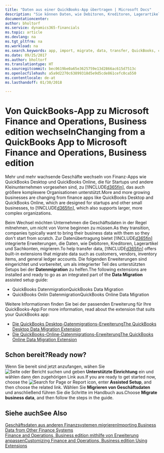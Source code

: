 ```yaml
---
title: "Daten aus einer QuickBooks-App übertragen | Microsoft Docs"
description: "Sie können Daten, wie Debitoren, Kreditoren, Lagerartikel und Sachkonten aus QuickBooks-Apps auf Finance and Operations, Business edition migrieren."
documentationcenter: 
author: bholtorf
ms.service: dynamics365-financials
ms.topic: article
ms.devlang: na
ms.tgt_pltfrm: na
ms.workload: na
ms.search.keywords: app, import, migrate, data, transfer, QuickBooks, customize
ms.date: 09/25/2017
ms.author: bholtorf
ms.translationtype: HT
ms.sourcegitcommit: bec0619be0a65e3625759e13d2866ac615d7513c
ms.openlocfilehash: a5a9d2270c63899318d5e9d5cde861cefc0ca550
ms.contentlocale: de-at
ms.lasthandoff: 01/30/2018

---
```



# <a name="changing-from-a-quickbooks-app-to-microsoft-finance-and-operations-business-edition"></a><span data-ttu-id="c7012-103">Von QuickBooks-App zu Microsoft Finance and Operations, Business edition wechseln</span><span class="sxs-lookup"><span data-stu-id="c7012-103">Changing from a QuickBooks App to Microsoft Finance and Operations, Business edition</span></span>
<span data-ttu-id="c7012-104">Mehr und mehr wachsende Geschäfte wechseln von Finanz-Apps wie QuickBooks Desktop und QuickBooks Online, die für Startups und andere Kleinunternehmen vorgesehen sind, zu [!INCLUDE[d365fin](includes/d365fin_md.md)], das auch größere komplexere Organisationen unterstützt.</span><span class="sxs-lookup"><span data-stu-id="c7012-104">More and more growing businesses are changing from finance apps like QuickBooks Desktop and QuickBooks Online, which are designed for startups and other small businesses, to [!INCLUDE[d365fin](includes/d365fin_md.md)], which also supports larger, more complex organizations.</span></span> 

<span data-ttu-id="c7012-105">Beim Wechsel möchten Unternehmen die Geschäftsdaten in der Regel mitnehmen, um nicht von Vorne beginnen zu müssen.</span><span class="sxs-lookup"><span data-stu-id="c7012-105">As they transition, companies typically want to bring their business data with them so they don't start from scratch.</span></span> <span data-ttu-id="c7012-106">Zur Datenübertragung bietet [!INCLUDE[d365fin](includes/d365fin_md.md)] integrierte Erweiterungen, die Daten, wie Debitoren, Kreditoren, Lagerartikel und Sachkonten, migrieren.</span><span class="sxs-lookup"><span data-stu-id="c7012-106">To help transfer data, [!INCLUDE[d365fin](includes/d365fin_md.md)] offers built-in extensions that migrate data such as customers, vendors, inventory items, and general ledger accounts.</span></span> <span data-ttu-id="c7012-107">Die folgenden Erweiterungen sind eingerichtet und vorbereitet, um als integrierter Teil des unterstützten Setups bei der **Datenmigration** zu helfen.</span><span class="sxs-lookup"><span data-stu-id="c7012-107">The following extensions are installed and ready to go as an integrated part of the **Data Migration** assisted setup guide:</span></span>

* <span data-ttu-id="c7012-108">QuickBooks Datenmigration</span><span class="sxs-lookup"><span data-stu-id="c7012-108">QuickBooks Data Migration</span></span> 
* <span data-ttu-id="c7012-109">QuickBooks Onlin Datenmigration</span><span class="sxs-lookup"><span data-stu-id="c7012-109">QuickBooks Online Data Migration</span></span>

<span data-ttu-id="c7012-110">Weitere Informationen finden Sie bei der passenden Erweiterung für Ihre QuickBooks-App:</span><span class="sxs-lookup"><span data-stu-id="c7012-110">For more information, read about the extension that suits your QuickBooks app:</span></span>   

* [<span data-ttu-id="c7012-111">Die QuickBooks Desktop-Datenmigrations-Erweiterung</span><span class="sxs-lookup"><span data-stu-id="c7012-111">The QuickBooks Desktop Data Migration Extension</span></span>](ui-extensions-quickbooks-data-migration.md)
* [<span data-ttu-id="c7012-112">Die QuickBooks-Online-Datenmigrations-Erweiterung</span><span class="sxs-lookup"><span data-stu-id="c7012-112">The QuickBooks Online Data Migration Extension</span></span>](ui-extensions-quickbooks-online-data-migration.md)

## <a name="ready-now"></a><span data-ttu-id="c7012-113">Schon bereit?</span><span class="sxs-lookup"><span data-stu-id="c7012-113">Ready now?</span></span>
<span data-ttu-id="c7012-114">Wenn Sie bereit sind jetzt anzufangen, wähen Sie ![Seite oder Bericht suchen](media/ui-search/search_small.png "Seiten- oder Berichtssymbol suchen") und geben **Unterstützte Einrichtung** ein und wählen dann den zugehörigen Link aus.</span><span class="sxs-lookup"><span data-stu-id="c7012-114">If you are ready to get started now, choose the ![Search for Page or Report](media/ui-search/search_small.png "Search for Page or Report icon") icon, enter **Assisted Setup**, and then choose the related link.</span></span> <span data-ttu-id="c7012-115">Wählen Sie **Migrieren von Geschäftsdaten** und anschließend führen Sie die Schritte im Handbuch aus.</span><span class="sxs-lookup"><span data-stu-id="c7012-115">Choose **Migrate business data**, and then follow the steps in the guide.</span></span>

## <a name="see-also"></a><span data-ttu-id="c7012-116">Siehe auch</span><span class="sxs-lookup"><span data-stu-id="c7012-116">See Also</span></span>
[<span data-ttu-id="c7012-117">Geschäftsdaten aus anderen Finanzsystemen migrieren</span><span class="sxs-lookup"><span data-stu-id="c7012-117">Importing Business Data from Other Finance Systems</span></span>](upload-data.md)  
[<span data-ttu-id="c7012-118">Finance and Operations, Business edition  mithilfe von Erweiterung anpassen</span><span class="sxs-lookup"><span data-stu-id="c7012-118">Customizing Finance and Operations, Business edition Using Extensions</span></span>](ui-extensions.md)   

